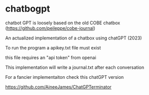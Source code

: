 # chatbogpt

chatbot GPT is loosely based on the old COBE chatbox (https://github.com/peileppe/cobe-journal)

An actualized implementation of a chatbox using chatGPT (2023)

To run the program a apikey.txt file must exist

this file requires an "api token" from openai

This implementation will write a journal.txt after each conversation

For a fancier implementaiton check this chatGPT version

https://github.com/AineeJames/ChatGPTerminator
